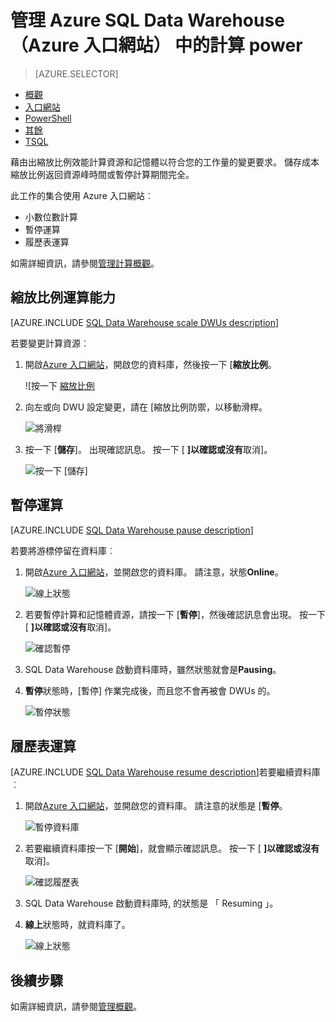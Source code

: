 <properties
   pageTitle="管理 Azure SQL Data Warehouse （Azure 入口網站） 中的計算 power |Microsoft Azure"
   description="Azure 入口網站的工作，管理計算 power。 縮放比例調整 DWUs 計算資源。 或者，將游標暫停於，然後繼續儲存成本的計算資源。"
   services="sql-data-warehouse"
   documentationCenter="NA"
   authors="barbkess"
   manager="barbkess"
   editor=""/>

<tags
   ms.service="sql-data-warehouse"
   ms.devlang="NA"
   ms.topic="article"
   ms.tgt_pltfrm="NA"
   ms.workload="data-services"
   ms.date="08/22/2016"
   ms.author="barbkess;sonyama"/>

# <a name="manage-compute-power-in-azure-sql-data-warehouse-azure-portal"></a>管理 Azure SQL Data Warehouse （Azure 入口網站） 中的計算 power

> [AZURE.SELECTOR]
- [概觀](sql-data-warehouse-manage-compute-overview.md)
- [入口網站](sql-data-warehouse-manage-compute-portal.md)
- [PowerShell](sql-data-warehouse-manage-compute-powershell.md)
- [其餘](sql-data-warehouse-manage-compute-rest-api.md)
- [TSQL](sql-data-warehouse-manage-compute-tsql.md)


藉由出縮放比例效能計算資源和記憶體以符合您的工作量的變更要求。 儲存成本縮放比例返回資源峰時間或暫停計算期間完全。 

此工作的集合使用 Azure 入口網站︰

- 小數位數計算
- 暫停運算
- 履歷表運算

如需詳細資訊，請參閱[管理計算概觀][]。

<a name="scale-performance-bk"></a>
<a name="scale-compute-bk"></a>

## <a name="scale-compute-power"></a>縮放比例運算能力

[AZURE.INCLUDE [SQL Data Warehouse scale DWUs description](../../includes/sql-data-warehouse-scale-dwus-description.md)]

若要變更計算資源︰

1. 開啟[Azure 入口網站][]，開啟您的資料庫，然後按一下 [**縮放比例**。

    ![按一下 [縮放比例][1]

1. 向左或向 DWU 設定變更，請在 [縮放比例防禦，以移動滑桿。

    ![將滑桿][2]

1. 按一下 [**儲存**]。 出現確認訊息。 按一下 [ **]**以確認或**沒有**取消]。

    ![按一下 [儲存]][3]

<a name="pause-compute-bk"></a>

## <a name="pause-compute"></a>暫停運算

[AZURE.INCLUDE [SQL Data Warehouse pause description](../../includes/sql-data-warehouse-pause-description.md)]

若要將游標停留在資料庫︰

1. 開啟[Azure 入口網站][]，並開啟您的資料庫。 請注意，狀態**Online**。 

    ![線上狀態][6]

1. 若要暫停計算和記憶體資源，請按一下 [**暫停**]，然後確認訊息會出現。 按一下 [ **]**以確認或**沒有**取消]。

    ![確認暫停][7]

1. SQL Data Warehouse 啟動資料庫時，雖然狀態就會是**Pausing**。
2. **暫停**狀態時，[暫停] 作業完成後，而且您不會再被會 DWUs 的。

    ![暫停狀態][4]

<a name="resume-compute-bk"></a>

## <a name="resume-compute"></a>履歷表運算

[AZURE.INCLUDE [SQL Data Warehouse resume description](../../includes/sql-data-warehouse-resume-description.md)]若要繼續資料庫︰

1. 開啟[Azure 入口網站][]，並開啟您的資料庫。 請注意的狀態是 [**暫停**。 

    ![暫停資料庫][4]

1. 若要繼續資料庫按一下 [**開始**]，就會顯示確認訊息。 按一下 [ **]**以確認或**沒有**取消]。

    ![確認履歷表][5]

1. SQL Data Warehouse 啟動資料庫時, 的狀態是 「 Resuming 」。
2. **線上**狀態時，就資料庫了。

    ![線上狀態][6]

<a name="next-steps-bk"></a>

## <a name="next-steps"></a>後續步驟
如需詳細資訊，請參閱[管理概觀][]。

<!--Image references-->
[1]: ./media/sql-data-warehouse-manage-compute-portal/click-scale.png
[2]: ./media/sql-data-warehouse-manage-compute-portal/move-slider.png
[3]: ./media/sql-data-warehouse-manage-compute-portal/click-save.png
[4]: ./media/sql-data-warehouse-manage-compute-portal/resume-database.png
[5]: ./media/sql-data-warehouse-manage-compute-portal/resume-confirm.png
[6]: ./media/sql-data-warehouse-manage-compute-portal/pause-database.png
[7]: ./media/sql-data-warehouse-manage-compute-portal/pause-confirm.png

<!--Article references-->
[管理概觀]: ./sql-data-warehouse-overview-manage.md
[管理計算概觀]: ./sql-data-warehouse-manage-compute-overview.md

<!--MSDN references-->


<!--Other Web references-->

[Azure 入口網站]: http://portal.azure.com/
